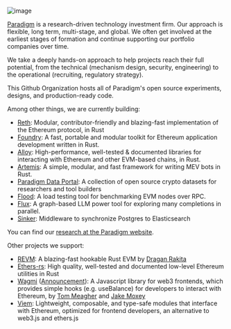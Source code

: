 ![image](https://user-images.githubusercontent.com/17802178/206130033-835ac058-6795-41bb-b880-37cb698314d7.png)

[Paradigm](https://paradigm.xyz/) is a research-driven technology investment firm. Our approach is flexible, long term, multi-stage, and global.
We often get involved at the earliest stages of formation and continue supporting our portfolio companies over time.

We take a deeply hands-on approach to help projects reach their full potential, from the technical (mechanism design, security, engineering) 
to the operational (recruiting, regulatory strategy).

This Github Organization hosts all of Paradigm's open source experiments, designs, and production-ready code.

Among other things, we are currently building:
* [Reth](https://github.com/paradigmxyz/reth): Modular, contributor-friendly and blazing-fast implementation of the Ethereum protocol, in Rust
* [Foundry](https://github.com/foundry-rs/foundry/): A fast, portable and modular toolkit for Ethereum application development written in Rust.
* [Alloy](https://github.com/alloy-rs/): High-performance, well-tested & documented libraries for interacting with Ethereum and other EVM-based chains, in Rust.
* [Artemis](https://github.com/paradigmxyz/artemis): A simple, modular, and fast framework for writing MEV bots in Rust.
* [Paradigm Data Portal](https://github.com/paradigmxyz/paradigm-data-portal): A collection of open source crypto datasets for researchers and tool builders
* [Flood](https://github.com/paradigmxyz/flood/): A load testing tool for benchmarking EVM nodes over RPC.
* [Flux](https://github.com/paradigmxyz/flux): A graph-based LLM power tool for exploring many completions in parallel.
* [Sinker](https://github.com/paradigmxyz/sinker): Middleware to synchronize Postgres to Elasticsearch

You can find our [research at the Paradigm website](https://www.paradigm.xyz/writing).

Other projects we support:
* [REVM](https://github.com/bluealloy/revm/): A blazing-fast hookable Rust EVM by [Dragan Rakita](https://github.com/rakita)
* [Ethers-rs](https://github.com/gakonst/ethers-rs): High quality, well-tested and documented low-level Ethereum utilities in Rust
* [Wagmi](https://wagmi.sh/) ([Announcement](https://www.paradigm.xyz/2022/11/paradigm-and-wagmi)): A Javascript library for web3 frontends, which provides simple hooks (e.g. useBalance) for developers to interact with Ethereum, by [Tom Meagher](https://github.com/tmm/) and [Jake Moxey](https://github.com/jxom)
* [Viem](https://viem.sh): Lightweight, composable, and type-safe modules that interface with Ethereum, optimized for frontend developers, an alternative to web3.js and ethers.js
